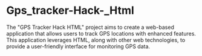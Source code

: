 # Gps_tracker-Hack-_Html
The "GPS Tracker Hack HTML" project aims to create a web-based application that allows users to track GPS locations with enhanced features. This application leverages HTML, along with other web technologies, to provide a user-friendly interface for monitoring GPS data.
